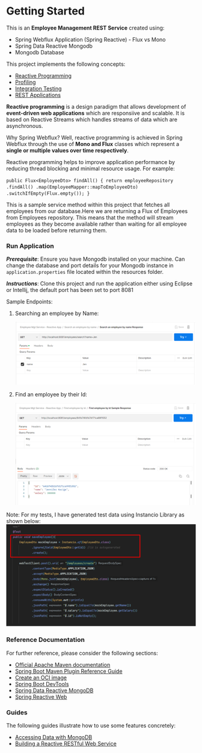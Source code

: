 # Getting Started

This is an **Employee Management REST Service** created using:
* Spring Webflux Application (Spring Reactive) - Flux vs Mono
* Spring Data Reactive Mongodb
* Mongodb Database

This project implements the following concepts:
* [Reactive Programming](https://www.baeldung.com/cs/reactive-programming)
* [Profiling](https://zetcode.com/springboot/profile/#:~:text=Spring%20Boot%20allows%20to%20define,only%20for%20the%20specified%20profile.)
* [Integration Testing](https://www.baeldung.com/spring-boot-testing)
* [REST Applications](https://spring.io/guides/gs/rest-service/)

**Reactive programming** is a design paradigm that allows development of **event-driven web applications** which are responsiive and scalable. It is based on Reactive Streams which handles streams of data which are asynchronous.

Why Spring Webflux? Well, reactive programming is achieved in Spring Webflux through the use of **Mono and Flux** classes which represent a **single or multiple values over time respectively**. 

Reactive programming helps to improve application performance by reducing thread blocking and minimal resource usage.
For example:

``
        public Flux<EmployeeDto> findAll() {
        return employeeRepository
        .findAll()
        .map(EmployeeMapper::mapToEmployeeDto)
        .switchIfEmpty(Flux.empty());
        }
``

This is a sample service method within this project that fetches all employees from our database.Here we are returning a Flux of Employees from Employees repository. This means that the method will stream employees as they become available rather than waiting for all employee data to be loaded before returning them.

### Run Application
**_Prerequisite_**: Ensure you have Mongodb installed on your machine. Can change the database and port details for your Mongodb instance in `application.properties` file located within the resources folder.

**_Instructions_**: Clone this project and run the application either using Eclipse or Intellij, the default port has been set to port 8081

Sample Endpoints:
1. Searching an employee by Name:

    ![img.png](img.png)

2. Find an employee by their Id:
    
    ![img_1.png](img_1.png)

Note:
For my tests, I have generated test data using Instancio Library as shown below:
![img_2.png](img_2.png)

### Reference Documentation

For further reference, please consider the following sections:

* [Official Apache Maven documentation](https://maven.apache.org/guides/index.html)
* [Spring Boot Maven Plugin Reference Guide](https://docs.spring.io/spring-boot/docs/3.0.4/maven-plugin/reference/html/)
* [Create an OCI image](https://docs.spring.io/spring-boot/docs/3.0.4/maven-plugin/reference/html/#build-image)
* [Spring Boot DevTools](https://docs.spring.io/spring-boot/docs/3.0.4/reference/htmlsingle/#using.devtools)
* [Spring Data Reactive MongoDB](https://docs.spring.io/spring-boot/docs/3.0.4/reference/htmlsingle/#data.nosql.mongodb)
* [Spring Reactive Web](https://docs.spring.io/spring-boot/docs/3.0.4/reference/htmlsingle/#web.reactive)

### Guides

The following guides illustrate how to use some features concretely:

* [Accessing Data with MongoDB](https://spring.io/guides/gs/accessing-data-mongodb/)
* [Building a Reactive RESTful Web Service](https://spring.io/guides/gs/reactive-rest-service/)
